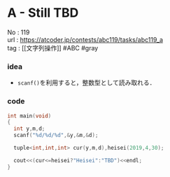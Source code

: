 # A - Still TBD

No	: 119  
url	: https://atcoder.jp/contests/abc119/tasks/abc119_a  
tag	: [[文字列操作]]  #ABC #gray 

### idea
- `scanf()`を利用すると，整数型として読み取れる．

### code
```cpp
int main(void)
{
  int y,m,d;
  scanf("%d/%d/%d",&y,&m,&d);

  tuple<int,int,int> cur(y,m,d),heisei(2019,4,30);

  cout<<(cur<=heisei?"Heisei":"TBD")<<endl;
}
```
